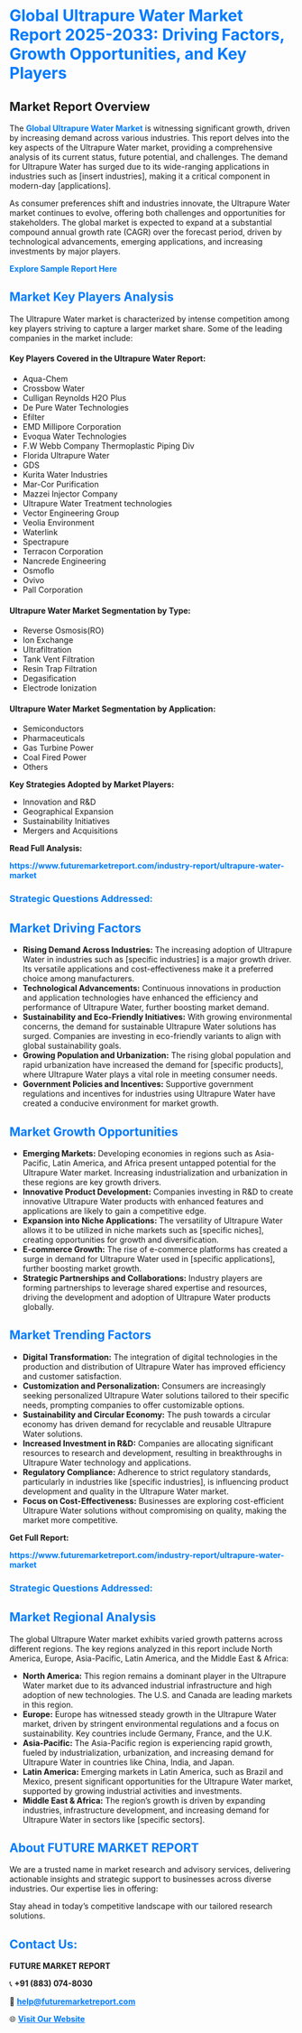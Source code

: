 <h1 style="color: #007BFF;">Global Ultrapure Water Market Report 2025-2033: Driving Factors, Growth Opportunities, and Key Players</h1>

<section id="overview">
<h2>Market Report Overview</h2>
<p>The <a href="https://www.futuremarketreport.com/industry-report/ultrapure-water-market" style="color: #007BFF; text-decoration: none;"><strong>Global Ultrapure Water Market</strong></a> is witnessing significant growth, driven by increasing demand across various industries. This report delves into the key aspects of the Ultrapure Water market, providing a comprehensive analysis of its current status, future potential, and challenges. The demand for Ultrapure Water has surged due to its wide-ranging applications in industries such as [insert industries], making it a critical component in modern-day [applications].</p>
<p>As consumer preferences shift and industries innovate, the Ultrapure Water market continues to evolve, offering both challenges and opportunities for stakeholders. The global market is expected to expand at a substantial compound annual growth rate (CAGR) over the forecast period, driven by technological advancements, emerging applications, and increasing investments by major players.</p>
</section>

<section id="overview">
<p><a href="https://www.futuremarketreport.com/request-sample/reportId=88023" style="color: #007BFF; text-decoration: none;"><strong>Explore Sample Report Here</strong></a></p>
</section>

<section id="key-players">
<h2 style="color: #007BFF;">Market Key Players Analysis</h2>
<p>The Ultrapure Water market is characterized by intense competition among key players striving to capture a larger market share. Some of the leading companies in the market include:</p>
<h4>Key Players Covered in the Ultrapure Water Report:</h4>
<ul><li>Aqua-Chem</li><li>Crossbow Water</li><li>Culligan Reynolds H2O Plus</li><li>De Pure Water Technologies</li><li>Efilter</li><li>EMD Millipore Corporation</li><li>Evoqua Water Technologies</li><li>F.W Webb Company Thermoplastic Piping Div</li><li>Florida Ultrapure Water</li><li>GDS</li><li>Kurita Water Industries</li><li>Mar-Cor Purification</li><li>Mazzei Injector Company</li><li>Ultrapure Water Treatment technologies</li><li>Vector Engineering Group</li><li>Veolia Environment</li><li>Waterlink</li><li>Spectrapure</li><li>Terracon Corporation</li><li>Nancrede Engineering</li><li>Osmoflo</li><li>Ovivo</li><li>Pall Corporation</li></ul>
<h4>Ultrapure Water Market Segmentation by Type:</h4>
<ul><li>Reverse Osmosis(RO)</li><li>Ion Exchange</li><li>Ultrafiltration</li><li>Tank Vent Filtration</li><li>Resin Trap Filtration</li><li>Degasification</li><li>Electrode Ionization</li></ul>

<h4>Ultrapure Water Market Segmentation by Application:</h4>
<ul><li>Semiconductors</li><li>Pharmaceuticals</li><li>Gas Turbine Power</li><li>Coal Fired Power</li><li>Others</li></ul>
<p><strong>Key Strategies Adopted by Market Players:</strong></p>
<ul>
<li>Innovation and R&D</li>
<li>Geographical Expansion</li>
<li>Sustainability Initiatives</li>
<li>Mergers and Acquisitions</li>
</ul>
</section>

<section>
<p><strong>Read Full Analysis: </strong></p><a href="https://www.futuremarketreport.com/industry-report/ultrapure-water-market" style="color: #007BFF; text-decoration: none;"><strong>https://www.futuremarketreport.com/industry-report/ultrapure-water-market</strong></a>
<h3 style="color: #007BFF;">Strategic Questions Addressed:</h3>
</section>

<section id="driving-factors">
<h2 style="color: #007BFF;">Market Driving Factors</h2>
<ul>
<li><strong>Rising Demand Across Industries:</strong> The increasing adoption of Ultrapure Water in industries such as [specific industries] is a major growth driver. Its versatile applications and cost-effectiveness make it a preferred choice among manufacturers.</li>
<li><strong>Technological Advancements:</strong> Continuous innovations in production and application technologies have enhanced the efficiency and performance of Ultrapure Water, further boosting market demand.</li>
<li><strong>Sustainability and Eco-Friendly Initiatives:</strong> With growing environmental concerns, the demand for sustainable Ultrapure Water solutions has surged. Companies are investing in eco-friendly variants to align with global sustainability goals.</li>
<li><strong>Growing Population and Urbanization:</strong> The rising global population and rapid urbanization have increased the demand for [specific products], where Ultrapure Water plays a vital role in meeting consumer needs.</li>
<li><strong>Government Policies and Incentives:</strong> Supportive government regulations and incentives for industries using Ultrapure Water have created a conducive environment for market growth.</li>
</ul>
</section>

<section id="growth-opportunities">
<h2 style="color: #007BFF;">Market Growth Opportunities</h2>
<ul>
<li><strong>Emerging Markets:</strong> Developing economies in regions such as Asia-Pacific, Latin America, and Africa present untapped potential for the Ultrapure Water market. Increasing industrialization and urbanization in these regions are key growth drivers.</li>
<li><strong>Innovative Product Development:</strong> Companies investing in R&D to create innovative Ultrapure Water products with enhanced features and applications are likely to gain a competitive edge.</li>
<li><strong>Expansion into Niche Applications:</strong> The versatility of Ultrapure Water allows it to be utilized in niche markets such as [specific niches], creating opportunities for growth and diversification.</li>
<li><strong>E-commerce Growth:</strong> The rise of e-commerce platforms has created a surge in demand for Ultrapure Water used in [specific applications], further boosting market growth.</li>
<li><strong>Strategic Partnerships and Collaborations:</strong> Industry players are forming partnerships to leverage shared expertise and resources, driving the development and adoption of Ultrapure Water products globally.</li>
</ul>
</section>

<section id="trending-factors">
<h2 style="color: #007BFF;">Market Trending Factors</h2>
<ul>
<li><strong>Digital Transformation:</strong> The integration of digital technologies in the production and distribution of Ultrapure Water has improved efficiency and customer satisfaction.</li>
<li><strong>Customization and Personalization:</strong> Consumers are increasingly seeking personalized Ultrapure Water solutions tailored to their specific needs, prompting companies to offer customizable options.</li>
<li><strong>Sustainability and Circular Economy:</strong> The push towards a circular economy has driven demand for recyclable and reusable Ultrapure Water solutions.</li>
<li><strong>Increased Investment in R&D:</strong> Companies are allocating significant resources to research and development, resulting in breakthroughs in Ultrapure Water technology and applications.</li>
<li><strong>Regulatory Compliance:</strong> Adherence to strict regulatory standards, particularly in industries like [specific industries], is influencing product development and quality in the Ultrapure Water market.</li>
<li><strong>Focus on Cost-Effectiveness:</strong> Businesses are exploring cost-efficient Ultrapure Water solutions without compromising on quality, making the market more competitive.</li>
</ul>
</section>

<section>
<p><strong>Get Full Report: </strong></p><a href="https://www.futuremarketreport.com/industry-report/ultrapure-water-market" style="color: #007BFF; text-decoration: none;"><strong>https://www.futuremarketreport.com/industry-report/ultrapure-water-market</strong></a>
<h3 style="color: #007BFF;">Strategic Questions Addressed:</h3>
</section>


<section id="regional-analysis">
<h2 style="color: #007BFF;">Market Regional Analysis</h2>
<p>The global Ultrapure Water market exhibits varied growth patterns across different regions. The key regions analyzed in this report include North America, Europe, Asia-Pacific, Latin America, and the Middle East & Africa:</p>
<ul>
<li><strong>North America:</strong> This region remains a dominant player in the Ultrapure Water market due to its advanced industrial infrastructure and high adoption of new technologies. The U.S. and Canada are leading markets in this region.</li>
<li><strong>Europe:</strong> Europe has witnessed steady growth in the Ultrapure Water market, driven by stringent environmental regulations and a focus on sustainability. Key countries include Germany, France, and the U.K.</li>
<li><strong>Asia-Pacific:</strong> The Asia-Pacific region is experiencing rapid growth, fueled by industrialization, urbanization, and increasing demand for Ultrapure Water in countries like China, India, and Japan.</li>
<li><strong>Latin America:</strong> Emerging markets in Latin America, such as Brazil and Mexico, present significant opportunities for the Ultrapure Water market, supported by growing industrial activities and investments.</li>
<li><strong>Middle East & Africa:</strong> The region’s growth is driven by expanding industries, infrastructure development, and increasing demand for Ultrapure Water in sectors like [specific sectors].</li>
</ul>
</section>

<footer>
<h2 style="color: #007BFF;">About FUTURE MARKET REPORT</h2>
<p>We are a trusted name in market research and advisory services, delivering actionable insights and strategic support to businesses across diverse industries. Our expertise lies in offering:</p>

<p>Stay ahead in today’s competitive landscape with our tailored research solutions.</p>

<h2 style="color: #007BFF;">Contact Us:</h2>
<p><strong>FUTURE MARKET REPORT</strong></p>
<p>📞 <strong>+91 (883) 074-8030</strong></p>
<p>📧 <strong><a href="mailto:help@futuremarketreport.com" style="color: #007BFF;">help@futuremarketreport.com</a></strong></p>
<p>🌐 <strong><a href="https://www.futuremarketreport.com/" style="color: #007BFF;">Visit Our Website</a></strong></p>
</footer>